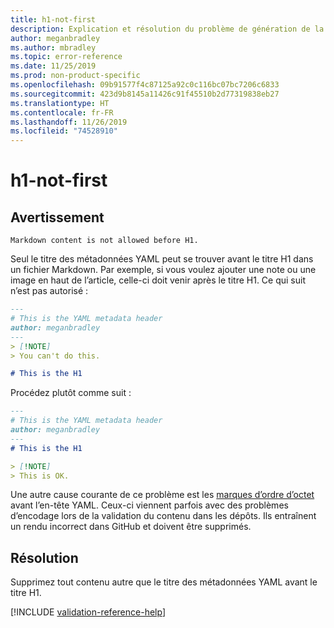```yaml
---
title: h1-not-first
description: Explication et résolution du problème de génération de la documentation h1-not-first
author: meganbradley
ms.author: mbradley
ms.topic: error-reference
ms.date: 11/25/2019
ms.prod: non-product-specific
ms.openlocfilehash: 09b91577f4c87125a92c0c116bc07bc7206c6833
ms.sourcegitcommit: 423d9b8145a11426c91f45510b2d77319838eb27
ms.translationtype: HT
ms.contentlocale: fr-FR
ms.lasthandoff: 11/26/2019
ms.locfileid: "74528910"
---
```

# <a name="h1-not-first"></a>h1-not-first

## <a name="warning"></a>Avertissement

`Markdown content is not allowed before H1.`

Seul le titre des métadonnées YAML peut se trouver avant le titre H1 dans un fichier Markdown. Par exemple, si vous voulez ajouter une note ou une image en haut de l’article, celle-ci doit venir après le titre H1. Ce qui suit n’est pas autorisé :

```markdown
---
# This is the YAML metadata header
author: meganbradley
---
> [!NOTE]
> You can't do this.

# This is the H1
```

Procédez plutôt comme suit :

```markdown
---
# This is the YAML metadata header
author: meganbradley
---
# This is the H1

> [!NOTE]
> This is OK.
```

Une autre cause courante de ce problème est les [marques d’ordre d’octet](http://www.websina.com/bugzero/kb/unicode-bom.html) avant l’en-tête YAML. Ceux-ci viennent parfois avec des problèmes d’encodage lors de la validation du contenu dans les dépôts. Ils entraînent un rendu incorrect dans GitHub et doivent être supprimés.

## <a name="resolution"></a>Résolution

Supprimez tout contenu autre que le titre des métadonnées YAML avant le titre H1.

<!--make sure to add this file to your includes folder and verify the path-->
[!INCLUDE [validation-reference-help](includes/validation-reference-help.md)]
